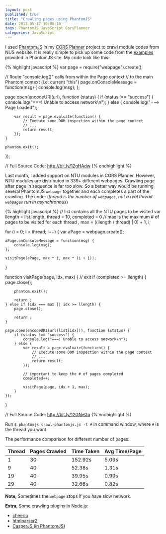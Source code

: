```yaml
---
layout: post
published: true
title: "Crawling pages using PhantomJS"
date: 2013-05-17 19:08:10
tags: PhantomJS JavaScript CorsPlanner
categories: JavaScript
---
```


I used [PhantomJS][phantomjs] in my [CORS Planner][corsplanner] project to crawl module codes from NUS website. It is really simple to pick up some code from the [examples](https://github.com/ariya/phantomjs/wiki/Examples) provided in PhantomJS site. My code look like this:

{% highlight javascript %}
var page = require("webpage").create();

// Route "console.log()" calls from within the Page context
// to the main Phantom context (i.e. current "this")
page.onConsoleMessage = function(msg) {
    console.log(msg);
};

page.open(encodeURI(url), function (status) {
    if (status !== "success") {
        console.log("===! Unable to access network\n");
    } else {
        console.log("===> Page Loaded");

        var result = page.evaluate(function() {
            // Execute some DOM inspection within the page context
            // ...
            return result;
        });
    }

    phantom.exit();
});

// Full Source Code: http://bit.ly/12gHAdw
{% endhighlight %}

Last month, I added support on NTU modules in CORS Planner. However, NTU modules are distributed in 339+ different webpages. Crawling page after page in sequence is far too slow. So a better way would be running several PhantomJS `webpage` together and each completes a part of the crawling. The code: (*thread is the number of `webpages`, not a real thread. `webpages` run in asynchronous*)

{% highlight javascript %}
// list contains all the NTU pages to be visited
var llength = list.length, thread = 10, completed = 0
// max is the maximum # of pages to be visited for each thread
  , max = ((llength / thread) | 0) + 1, i;

for (i = 0; i < thread; i++) {
    var aPage = webpage.create();

    aPage.onConsoleMessage = function(msg) {
        console.log(msg);
    };

    visitPage(aPage, max * i, max * (i + 1));
}

function visitPage(page, idx, max) {
    // exit
    if (completed >= llength) {
        page.close();

        phantom.exit();

        return ;
    } else if (idx === max || idx >= llength) {
        page.close();

        return ;
    }

    page.open(encodeURI(url(list[idx])), function (status) {
        if (status !== "success") {
            console.log("===! Unable to access network\n");
        } else {
            var result = page.evaluate(function() {
                // Execute some DOM inspection within the page context
                // ...
                return result;
            });

            // important to keep the # of pages completed
            completed++;

            visitPage(page, idx + 1, max);
        }
    });
}

// Full Source Code: http://bit.ly/12GNeGq
{% endhighlight %}

Run `$ phantomjs crawl-phantomjs.js -t #` in command window, where `#` is the thread you want.

The performance comparison for different number of pages:

Thread | Pages Crawled | Time Taken | Avg Time/Page
--- | --- | --- | ---
1 | 30 | 152.92s | 5.09s
9 | 40 | 52.38s | 1.31s
19 | 40 | 39.95s | 0.99s
29 | 40 | 32.66s | 0.82s

**Note**, Sometimes the `webpage` stops if you have slow network.

**Extra**, Some crawling plugins in Node.js:

- [cheerio](https://github.com/MatthewMueller/cheerio)
- [htmlparser2](https://github.com/fb55/htmlparser2)
- [CasperJS (in PhantomJS)](http://casperjs.org/)

[corsplanner]: http://cors.bicrement.com/
[phantomjs]: http://phantomjs.org/
